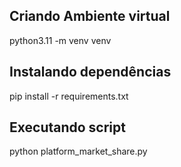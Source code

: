 
## Criando Ambiente virtual
python3.11 -m venv venv

## Instalando dependências
pip install -r requirements.txt

## Executando script
python platform_market_share.py
